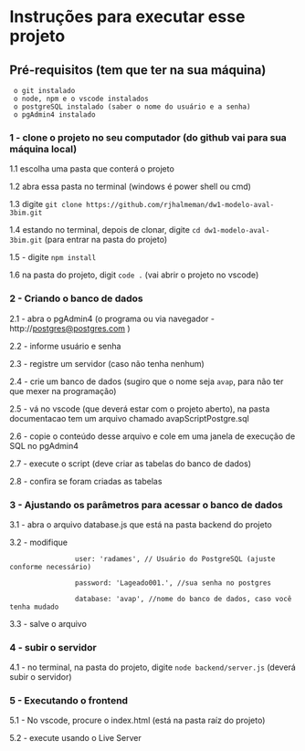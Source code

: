 # Instruções para executar esse projeto

## Pré-requisitos (tem que ter na sua máquina)
     o git instalado 
     o node, npm e o vscode instalados
     o postgreSQL instalado (saber o nome do usuário e a senha)
     o pgAdmin4 instalado 
    

### 1 - clone o projeto no seu computador (do github vai para sua máquina local)

1.1 escolha uma pasta que conterá o projeto

1.2 abra essa pasta no terminal (windows é power shell ou cmd)

1.3 digite ```git clone https://github.com/rjhalmeman/dw1-modelo-aval-3bim.git```

1.4 estando no terminal, depois de clonar, digite ```cd dw1-modelo-aval-3bim.git``` (para entrar na pasta do projeto)

1.5 - digite ```npm install```

1.6 na pasta do projeto, digit ```code .``` (vai abrir o projeto no vscode)

### 2 - Criando o banco de dados

2.1 - abra o pgAdmin4 (o programa ou via navegador  - http://postgres@postgres.com )

2.2 - informe usuário e senha

2.3 - registre um servidor (caso não tenha nenhum)

2.4 - crie um banco de dados (sugiro que o nome seja ```avap```, para não ter que mexer na programação)

2.5 - vá no vscode (que deverá estar com o projeto aberto), na pasta documentacao tem um arquivo chamado avapScriptPostgre.sql

2.6 - copie o conteúdo desse arquivo e cole em uma janela de execução de SQL no pgAdmin4

2.7 - execute o script (deve criar as tabelas do banco de dados)

2.8 - confira se foram criadas as tabelas

### 3 - Ajustando os parâmetros para acessar o banco de dados

3.1 - abra o arquivo database.js que está na pasta backend do projeto

3.2 - modifique 

```
                user: 'radames', // Usuário do PostgreSQL (ajuste conforme necessário)

                password: 'Lageado001.', //sua senha no postgres

                database: 'avap', //nome do banco de dados, caso você tenha mudado
```

3.3 - salve o arquivo

### 4 - subir o servidor

4.1 - no terminal, na pasta do projeto, digite ```node backend/server.js``` (deverá subir o servidor)

### 5 - Executando o frontend

5.1 - No vscode, procure o index.html (está na pasta raíz do projeto)

5.2 - execute usando o Live Server







